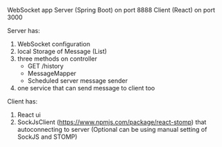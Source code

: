 WebSocket app
Server (Spring Boot) on port 8888
Client (React) on port 3000

Server has:

  1) WebSocket configuration
  2) local Storage of Message (List<Message>)
  3) three methods on controller
      - GET /history
      - MessageMapper 
      - Scheduled server message sender
  4) one service that can send message to client too
  
  
Client has:
  
  1) React ui
  2) SockJsClient (https://www.npmjs.com/package/react-stomp) that autoconnecting to server
      (Optional can be using manual setting of SockJS and STOMP) 
